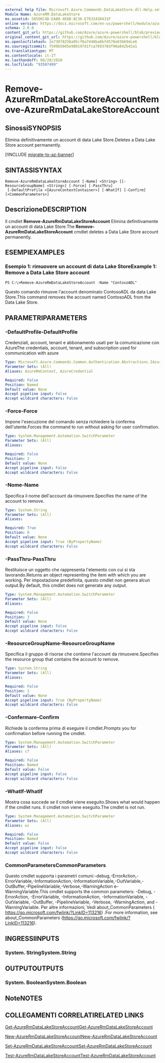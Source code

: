 ```yaml
---
external help file: Microsoft.Azure.Commands.DataLakeStore.dll-Help.xml
Module Name: AzureRM.DataLakeStore
ms.assetid: 585D6C4D-EA80-4E6B-8C36-E7632430431F
online version: https://docs.microsoft.com/en-us/powershell/module/azurerm.datalakestore/remove-azurermdatalakestoreaccount
schema: 2.0.0
content_git_url: https://github.com/Azure/azure-powershell/blob/preview/src/ResourceManager/DataLakeStore/Commands.DataLakeStore/help/Remove-AzureRmDataLakeStoreAccount.md
original_content_git_url: https://github.com/Azure/azure-powershell/blob/preview/src/ResourceManager/DataLakeStore/Commands.DataLakeStore/help/Remove-AzureRmDataLakeStoreAccount.md
ms.openlocfilehash: 2e73878258a95cf0a7448ba8bfd578e83b69dce6
ms.sourcegitcommit: f599b50d5e980197d1fca769378df90a842b42a1
ms.translationtype: MT
ms.contentlocale: it-IT
ms.lasthandoff: 08/20/2020
ms.locfileid: "93507499"
---
```

# <span data-ttu-id="091e7-101">Remove-AzureRmDataLakeStoreAccount</span><span class="sxs-lookup"><span data-stu-id="091e7-101">Remove-AzureRmDataLakeStoreAccount</span></span>

## <span data-ttu-id="091e7-102">Sinossi</span><span class="sxs-lookup"><span data-stu-id="091e7-102">SYNOPSIS</span></span>
<span data-ttu-id="091e7-103">Elimina definitivamente un account di data Lake Store.</span><span class="sxs-lookup"><span data-stu-id="091e7-103">Deletes a Data Lake Store account permanently.</span></span>

[!INCLUDE [migrate-to-az-banner](../../includes/migrate-to-az-banner.md)]

## <span data-ttu-id="091e7-104">SINTASSI</span><span class="sxs-lookup"><span data-stu-id="091e7-104">SYNTAX</span></span>

```
Remove-AzureRmDataLakeStoreAccount [-Name] <String> [[-ResourceGroupName] <String>] [-Force] [-PassThru]
 [-DefaultProfile <IAzureContextContainer>] [-WhatIf] [-Confirm] [<CommonParameters>]
```

## <span data-ttu-id="091e7-105">Descrizione</span><span class="sxs-lookup"><span data-stu-id="091e7-105">DESCRIPTION</span></span>
<span data-ttu-id="091e7-106">Il cmdlet **Remove-AzureRmDataLakeStoreAccount** Elimina definitivamente un account di data Lake Store.</span><span class="sxs-lookup"><span data-stu-id="091e7-106">The **Remove-AzureRmDataLakeStoreAccount** cmdlet deletes a Data Lake Store account permanently.</span></span>

## <span data-ttu-id="091e7-107">ESEMPI</span><span class="sxs-lookup"><span data-stu-id="091e7-107">EXAMPLES</span></span>

### <span data-ttu-id="091e7-108">Esempio 1: rimuovere un account di data Lake Store</span><span class="sxs-lookup"><span data-stu-id="091e7-108">Example 1: Remove a Data Lake Store account</span></span>
```
PS C:\>Remove-AzureRmDataLakeStoreAccount -Name "ContosoADL"
```

<span data-ttu-id="091e7-109">Questo comando rimuove l'account denominato ContosoADL da data Lake Store.</span><span class="sxs-lookup"><span data-stu-id="091e7-109">This command removes the account named ContosoADL from the Data Lake Store.</span></span>

## <span data-ttu-id="091e7-110">PARAMETRI</span><span class="sxs-lookup"><span data-stu-id="091e7-110">PARAMETERS</span></span>

### <span data-ttu-id="091e7-111">-DefaultProfile</span><span class="sxs-lookup"><span data-stu-id="091e7-111">-DefaultProfile</span></span>
<span data-ttu-id="091e7-112">Credenziali, account, tenant e abbonamento usati per la comunicazione con Azure</span><span class="sxs-lookup"><span data-stu-id="091e7-112">The credentials, account, tenant, and subscription used for communication with azure</span></span>

```yaml
Type: Microsoft.Azure.Commands.Common.Authentication.Abstractions.IAzureContextContainer
Parameter Sets: (All)
Aliases: AzureRmContext, AzureCredential

Required: False
Position: Named
Default value: None
Accept pipeline input: False
Accept wildcard characters: False
```

### <span data-ttu-id="091e7-113">-Force</span><span class="sxs-lookup"><span data-stu-id="091e7-113">-Force</span></span>
<span data-ttu-id="091e7-114">Impone l'esecuzione del comando senza richiedere la conferma dell'utente.</span><span class="sxs-lookup"><span data-stu-id="091e7-114">Forces the command to run without asking for user confirmation.</span></span>

```yaml
Type: System.Management.Automation.SwitchParameter
Parameter Sets: (All)
Aliases:

Required: False
Position: 2
Default value: None
Accept pipeline input: False
Accept wildcard characters: False
```

### <span data-ttu-id="091e7-115">-Nome</span><span class="sxs-lookup"><span data-stu-id="091e7-115">-Name</span></span>
<span data-ttu-id="091e7-116">Specifica il nome dell'account da rimuovere.</span><span class="sxs-lookup"><span data-stu-id="091e7-116">Specifies the name of the account to remove.</span></span>

```yaml
Type: System.String
Parameter Sets: (All)
Aliases:

Required: True
Position: 0
Default value: None
Accept pipeline input: True (ByPropertyName)
Accept wildcard characters: False
```

### <span data-ttu-id="091e7-117">-PassThru</span><span class="sxs-lookup"><span data-stu-id="091e7-117">-PassThru</span></span>
<span data-ttu-id="091e7-118">Restituisce un oggetto che rappresenta l'elemento con cui si sta lavorando.</span><span class="sxs-lookup"><span data-stu-id="091e7-118">Returns an object representing the item with which you are working.</span></span>
<span data-ttu-id="091e7-119">Per impostazione predefinita, questo cmdlet non genera alcun output.</span><span class="sxs-lookup"><span data-stu-id="091e7-119">By default, this cmdlet does not generate any output.</span></span>

```yaml
Type: System.Management.Automation.SwitchParameter
Parameter Sets: (All)
Aliases:

Required: False
Position: 3
Default value: None
Accept pipeline input: False
Accept wildcard characters: False
```

### <span data-ttu-id="091e7-120">-ResourceGroupName</span><span class="sxs-lookup"><span data-stu-id="091e7-120">-ResourceGroupName</span></span>
<span data-ttu-id="091e7-121">Specifica il gruppo di risorse che contiene l'account da rimuovere.</span><span class="sxs-lookup"><span data-stu-id="091e7-121">Specifies the resource group that contains the account to remove.</span></span>

```yaml
Type: System.String
Parameter Sets: (All)
Aliases:

Required: False
Position: 1
Default value: None
Accept pipeline input: True (ByPropertyName)
Accept wildcard characters: False
```

### <span data-ttu-id="091e7-122">-Confermare</span><span class="sxs-lookup"><span data-stu-id="091e7-122">-Confirm</span></span>
<span data-ttu-id="091e7-123">Richiede la conferma prima di eseguire il cmdlet.</span><span class="sxs-lookup"><span data-stu-id="091e7-123">Prompts you for confirmation before running the cmdlet.</span></span>

```yaml
Type: System.Management.Automation.SwitchParameter
Parameter Sets: (All)
Aliases: cf

Required: False
Position: Named
Default value: False
Accept pipeline input: False
Accept wildcard characters: False
```

### <span data-ttu-id="091e7-124">-WhatIf</span><span class="sxs-lookup"><span data-stu-id="091e7-124">-WhatIf</span></span>
<span data-ttu-id="091e7-125">Mostra cosa succede se il cmdlet viene eseguito.</span><span class="sxs-lookup"><span data-stu-id="091e7-125">Shows what would happen if the cmdlet runs.</span></span>
<span data-ttu-id="091e7-126">Il cmdlet non viene eseguito.</span><span class="sxs-lookup"><span data-stu-id="091e7-126">The cmdlet is not run.</span></span>

```yaml
Type: System.Management.Automation.SwitchParameter
Parameter Sets: (All)
Aliases: wi

Required: False
Position: Named
Default value: False
Accept pipeline input: False
Accept wildcard characters: False
```

### <span data-ttu-id="091e7-127">CommonParameters</span><span class="sxs-lookup"><span data-stu-id="091e7-127">CommonParameters</span></span>
<span data-ttu-id="091e7-128">Questo cmdlet supporta i parametri comuni:-debug,-ErrorAction,-ErrorVariable,-InformationAction,-InformationVariable,-OutVariable,-OutBuffer,-PipelineVariable,-Verbose,-WarningAction e-WarningVariable.</span><span class="sxs-lookup"><span data-stu-id="091e7-128">This cmdlet supports the common parameters: -Debug, -ErrorAction, -ErrorVariable, -InformationAction, -InformationVariable, -OutVariable, -OutBuffer, -PipelineVariable, -Verbose, -WarningAction, and -WarningVariable.</span></span> <span data-ttu-id="091e7-129">Per altre informazioni, Vedi about_CommonParameters ( https://go.microsoft.com/fwlink/?LinkID=113216) .</span><span class="sxs-lookup"><span data-stu-id="091e7-129">For more information, see about_CommonParameters (https://go.microsoft.com/fwlink/?LinkID=113216).</span></span>

## <span data-ttu-id="091e7-130">INGRESSI</span><span class="sxs-lookup"><span data-stu-id="091e7-130">INPUTS</span></span>

### <span data-ttu-id="091e7-131">System. String</span><span class="sxs-lookup"><span data-stu-id="091e7-131">System.String</span></span>

## <span data-ttu-id="091e7-132">OUTPUT</span><span class="sxs-lookup"><span data-stu-id="091e7-132">OUTPUTS</span></span>

### <span data-ttu-id="091e7-133">System. Boolean</span><span class="sxs-lookup"><span data-stu-id="091e7-133">System.Boolean</span></span>

## <span data-ttu-id="091e7-134">Note</span><span class="sxs-lookup"><span data-stu-id="091e7-134">NOTES</span></span>

## <span data-ttu-id="091e7-135">COLLEGAMENTI CORRELATI</span><span class="sxs-lookup"><span data-stu-id="091e7-135">RELATED LINKS</span></span>

[<span data-ttu-id="091e7-136">Get-AzureRmDataLakeStoreAccount</span><span class="sxs-lookup"><span data-stu-id="091e7-136">Get-AzureRmDataLakeStoreAccount</span></span>](./Get-AzureRmDataLakeStoreAccount.md)

[<span data-ttu-id="091e7-137">New-AzureRmDataLakeStoreAccount</span><span class="sxs-lookup"><span data-stu-id="091e7-137">New-AzureRmDataLakeStoreAccount</span></span>](./New-AzureRmDataLakeStoreAccount.md)

[<span data-ttu-id="091e7-138">Set-AzureRmDataLakeStoreAccount</span><span class="sxs-lookup"><span data-stu-id="091e7-138">Set-AzureRmDataLakeStoreAccount</span></span>](./Set-AzureRmDataLakeStoreAccount.md)

[<span data-ttu-id="091e7-139">Test-AzureRmDataLakeStoreAccount</span><span class="sxs-lookup"><span data-stu-id="091e7-139">Test-AzureRmDataLakeStoreAccount</span></span>](./Test-AzureRmDataLakeStoreAccount.md)


